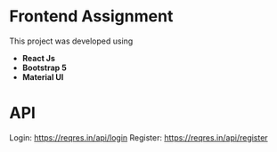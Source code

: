 # Frontend Assignment

This project was developed using

- **React Js**
- **Bootstrap 5**
- **Material UI**

# API

Login: https://reqres.in/api/login
Register: https://reqres.in/api/register
